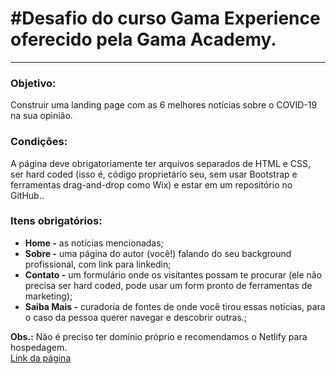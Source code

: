 <h1>#Desafio do curso Gama Experience oferecido pela Gama Academy.</h1>
<hr>
<h3>Objetivo:</h3>
<p>Construir uma landing page com as 6 melhores notícias sobre o COVID-19 na sua opinião.</p>
<h3>Condições:</h3>
<p>A página deve obrigatoriamente ter arquivos separados de HTML e CSS, ser hard coded (isso é, código proprietário seu, sem usar Bootstrap e ferramentas drag-and-drop como Wix) e estar em um repositório no GitHub..</p>
<h3>Itens obrigatórios:</h3>
<ul>
  <li><b>Home -</b> as notícias mencionadas;</li>
  <li><b>Sobre -</b> uma página do autor (você!) falando do seu background profissional, com link para linkedin;</li>
  <li><b>Contato -</b> um formulário onde os visitantes possam te procurar (ele não precisa ser hard coded, pode usar um form pronto de ferramentas de marketing);</li>
  <li><b>Saiba Mais -</b> curadoria de fontes de onde você tirou essas notícias, para o caso da pessoa querer navegar e descobrir outras.;</li>
</ul>
<p><b>Obs.:</b> Não é preciso ter domínio próprio e recomendamos o Netlify para hospedagem. <br>
  <a href="https://gallant-goldstine-200019.netlify.app/" target="_blank">Link da página</a>

